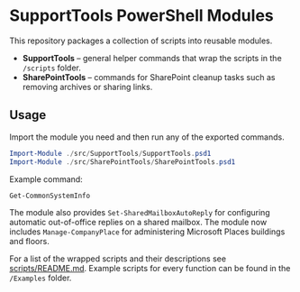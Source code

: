 # SupportTools PowerShell Modules

This repository packages a collection of scripts into reusable modules.

* **SupportTools** – general helper commands that wrap the scripts in the `/scripts` folder.
* **SharePointTools** – commands for SharePoint cleanup tasks such as removing archives or sharing links.

## Usage

Import the module you need and then run any of the exported commands.

```powershell
Import-Module ./src/SupportTools/SupportTools.psd1
Import-Module ./src/SharePointTools/SharePointTools.psd1
```

Example command:

```powershell
Get-CommonSystemInfo
```

The module also provides `Set-SharedMailboxAutoReply` for configuring automatic
out-of-office replies on a shared mailbox.
The module now includes `Manage-CompanyPlace` for administering Microsoft Places buildings and floors.

For a list of the wrapped scripts and their descriptions see [scripts/README.md](scripts/README.md).
Example scripts for every function can be found in the `/Examples` folder.
